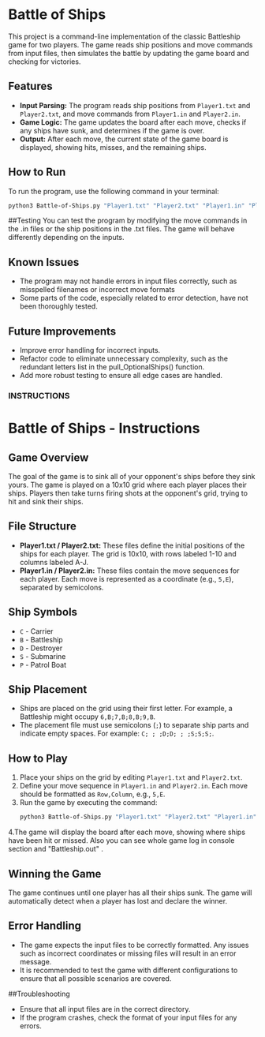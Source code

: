 # Battle of Ships

This project is a command-line implementation of the classic Battleship game for two players. The game reads ship positions and move commands from input files, then simulates the battle by updating the game board and checking for victories.

## Features
- **Input Parsing:** The program reads ship positions from `Player1.txt` and `Player2.txt`, and move commands from `Player1.in` and `Player2.in`.
- **Game Logic:** The game updates the board after each move, checks if any ships have sunk, and determines if the game is over.
- **Output:** After each move, the current state of the game board is displayed, showing hits, misses, and the remaining ships.

## How to Run
To run the program, use the following command in your terminal:

```bash
python3 Battle-of-Ships.py "Player1.txt" "Player2.txt" "Player1.in" "Player2.in"
```
##Testing
You can test the program by modifying the move commands in the .in files or the ship positions in the .txt files. The game will behave differently depending on the inputs.

## Known Issues
- The program may not handle errors in input files correctly, such as misspelled filenames or incorrect move formats
- Some parts of the code, especially related to error detection, have not been thoroughly tested.

## Future Improvements
- Improve error handling for incorrect inputs.
- Refactor code to eliminate unnecessary complexity, such as the redundant letters list in the pull_OptionalShips() function.
- Add more robust testing to ensure all edge cases are handled.

### INSTRUCTIONS


# Battle of Ships - Instructions

## Game Overview
The goal of the game is to sink all of your opponent's ships before they sink yours. The game is played on a 10x10 grid where each player places their ships. Players then take turns firing shots at the opponent's grid, trying to hit and sink their ships.

## File Structure
- **Player1.txt / Player2.txt:** These files define the initial positions of the ships for each player. The grid is 10x10, with rows labeled 1-10 and columns labeled A-J.
- **Player1.in / Player2.in:** These files contain the move sequences for each player. Each move is represented as a coordinate (e.g., `5,E`), separated by semicolons.

## Ship Symbols
- `C` - Carrier
- `B` - Battleship
- `D` - Destroyer
- `S` - Submarine
- `P` - Patrol Boat

## Ship Placement
- Ships are placed on the grid using their first letter. For example, a Battleship might occupy `6,B;7,B;8,B;9,B`.
- The placement file must use semicolons (`;`) to separate ship parts and indicate empty spaces. For example: `C; ; ;D;D; ; ;S;S;S;`.

## How to Play
1. Place your ships on the grid by editing `Player1.txt` and `Player2.txt`.
2. Define your move sequence in `Player1.in` and `Player2.in`. Each move should be formatted as `Row,Column`, e.g., `5,E`.
3. Run the game by executing the command:
   ```bash
   python3 Battle-of-Ships.py "Player1.txt" "Player2.txt" "Player1.in" "Player2.in"
   ```
4.The game will display the board after each move, showing where ships have been hit or missed. Also you can see whole game log in console section and "Battleship.out" .

## Winning the Game
The game continues until one player has all their ships sunk. The game will automatically detect when a player has lost and declare the winner.

## Error Handling
- The game expects the input files to be correctly formatted. Any issues such as incorrect coordinates or missing files will result in an error message.
- It is recommended to test the game with different configurations to ensure that all possible scenarios are covered.

##Troubleshooting
- Ensure that all input files are in the correct directory.
- If the program crashes, check the format of your input files for any errors.

